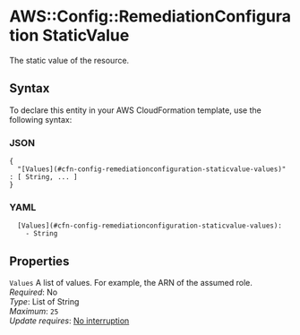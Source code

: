 # AWS::Config::RemediationConfiguration StaticValue<a name="aws-properties-config-remediationconfiguration-staticvalue"></a>

The static value of the resource\.

## Syntax<a name="aws-properties-config-remediationconfiguration-staticvalue-syntax"></a>

To declare this entity in your AWS CloudFormation template, use the following syntax:

### JSON<a name="aws-properties-config-remediationconfiguration-staticvalue-syntax.json"></a>

```
{
  "[Values](#cfn-config-remediationconfiguration-staticvalue-values)" : [ String, ... ]
}
```

### YAML<a name="aws-properties-config-remediationconfiguration-staticvalue-syntax.yaml"></a>

```
  [Values](#cfn-config-remediationconfiguration-staticvalue-values):
    - String
```

## Properties<a name="aws-properties-config-remediationconfiguration-staticvalue-properties"></a>

`Values` <a name="cfn-config-remediationconfiguration-staticvalue-values"></a>
A list of values\. For example, the ARN of the assumed role\.  
_Required_: No  
_Type_: List of String  
_Maximum_: `25`  
_Update requires_: [No interruption](https://docs.aws.amazon.com/AWSCloudFormation/latest/UserGuide/using-cfn-updating-stacks-update-behaviors.html#update-no-interrupt)
